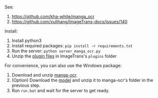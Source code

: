 See:

1. <https://github.com/kha-white/manga_ocr>
2. <https://github.com/xulihang/ImageTrans-docs/issues/140>

Install:

1. Install python3
2. Install required packages: `pip install -r requirements.txt`
3. Run the server: `python server_manga_ocr.py`
4. Unzip the [plugin files](https://github.com/xulihang/ImageTrans-docs/files/7919869/manga-ocr-plugin.zip) in ImageTrans's `plugins` folder

For convenience, you can also use the Windows package:

1. Download and unzip [manga-ocr](https://github.com/xulihang/ImageTrans_plugins/releases/download/plugins/manga-ocr.zip).
2. (Option) Download the [model](https://github.com/xulihang/ImageTrans_plugins/releases/download/plugins/manga-ocr-model.zip) and unzip it to manga-ocr's folder in the previous step.
3. Run `run.bat` and wait for the server to get ready.
